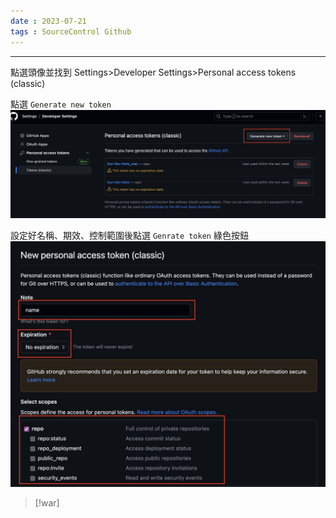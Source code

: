 ```yaml
---
date : 2023-07-21
tags : SourceControl Github
---
```

---
點選頭像並找到 Settings>Developer Settings>Personal access tokens (classic)

點選 `Generate new token` 
![screenshot 2023-07-21 at 7.10.26 PM](https://raw.githubusercontent.com/agin0634/DuriShen_DevNote/main/Archives/Images/screenshot%202023-07-21%20at%207.10.26%20PM.jpg)

設定好名稱、期效、控制範圍後點選 `Genrate token` 綠色按鈕
![screenshot 2023-07-21 at 7.15.15 PM](https://raw.githubusercontent.com/agin0634/DuriShen_DevNote/main/Archives/Images/screenshot%202023-07-21%20at%207.15.15%20PM.jpg)

> [!war]